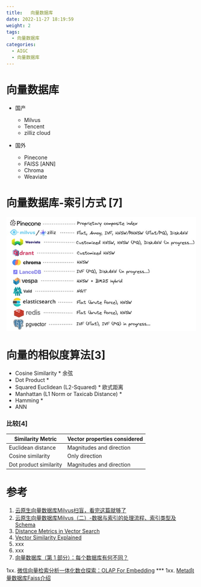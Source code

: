 ```yaml
---
title:   向量数据库
date: 2022-11-27 18:19:59
weight: 2
tags:
  - 向量数据库
categories: 
  - AIGC
  - 向量数据库  
---
```


<p></p>
<!-- more -->


# 向量数据库
+ 国产
  - Milvus
  - Tencent 
  - zilliz cloud

+ 国外
  - Pinecone
  - FAISS
    [ANN]
  - Chroma
  - Weaviate
  
# 向量数据库-索引方式 [7]
![index](./images/index.jpg)

# 向量的相似度算法[3]
+ Cosine Similarity * 
余弦
+ Dot Product *
+ Squared Euclidean (L2-Squared) *
欧式距离
+ Manhattan (L1 Norm or Taxicab Distance) *
+ Hamming *
+ ANN

### 比较[4]

| Similarity Metric      | Vector properties considered |
| ---------------------- | ---------------------------- |
| Euclidean distance     | Magnitudes and direction     |
| Cosine similarity      | Only direction               |
| Dot product similarity | Magnitudes and direction     |



# 参考

1. [云原生向量数据库Milvus扫盲，看完这篇就够了](https://zhuanlan.zhihu.com/p/476025527)
2. [云原生向量数据库Milvus（二）-数据与索引的处理流程、索引类型及Schema](https://zhuanlan.zhihu.com/p/477231485)
3. [Distance Metrics in Vector Search](https://weaviate.io/blog/distance-metrics-in-vector-search?ref=blog.langchain.dev)
4. [Vector Similarity Explained](https://www.pinecone.io/learn/vector-similarity/)
5. xxx
6. xxx
7. [向量数据库（第 1 部分）：每个数据库有何不同？](https://www.modb.pro/db/1694527960317513728)


1xx. [微信向量检索分析一体化数仓探索：OLAP For Embedding](https://cloud.tencent.com/developer/article/2352088) *** 
1xx. [Meta向量数据库Faiss介绍](https://zhuanlan.zhihu.com/p/646832642) 

